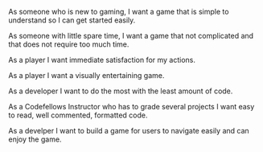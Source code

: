 As someone who is new to gaming, I want a game that is simple to understand so I can get started easily.

As someone with little spare time, I want a game that not complicated and that does not require too much time. 

As a player I want immediate satisfaction for my actions.

As a player I want a visually entertaining game.

As a developer I want to do the most with the least amount of code.

As a Codefellows Instructor who has to grade several projects I want easy to read, well commented, formatted code.

As a develper I want to build a game for users to navigate easily and can enjoy the game.
